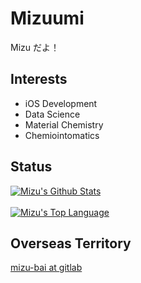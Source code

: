<h1>Mizuumi</h1>

Mizu だよ！

<h2>Interests</h2>

<ul>
    <li>iOS Development</li>
    <li>Data Science</li>
    <li>Material Chemistry</li>
    <li>Chemiointomatics</li>
</ul>

<h2>Status</h2>

<a href="#stats" align="center">
    <img align="center" alt="Mizu's Github Stats" src="https://github-readme-stats.vercel.app/api?username=mizu-bai&count_private=true&show_icons=true&include_all_commits=true&show_owner=true" />
</a>
<br />

<br />
<a href="#languages" align="center">
    <img align="center" alt="Mizu's Top Language" src='https://github-readme-stats.vercel.app/api/top-langs/?username=mizu-bai&layout=compact' />
</a>
<br />

<h2>Overseas Territory</h2>

<a href="https://gitlab.com/mizu-bai">mizu-bai at gitlab</a>
